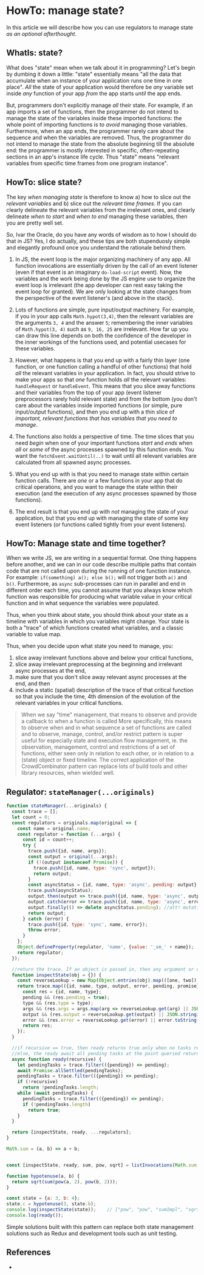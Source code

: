 # HowTo: manage state?

In this article we will describe how you can use regulators to manage state *as an optional afterthought*.

## WhatIs: state?

What does "state" mean when we talk about it in programming? Let's begin by dumbing it down a little: "state" essentially means "all the data that accumulate when an instance of your application runs one time in one place". *All* the state of your application would therefore be *any* variable set inside *any* function of your app *from* the app starts *until* the app ends.

But, programmers don't explicitly manage *all* their state. For example, if an app imports a set of functions, then the programmer do not intend to manage the state of the variables inside these imported functions: the whole point of importing functions is to *avoid* managing those variables. Furthermore, when an app ends, the programmer rarely care about the sequence and when the variables are removed. Thus, the programmer do not intend to manage the state from the absolute beginning till the absolute end: the programmer is mostly interested in specific, often-repeating sections in an app's instance life cycle.  Thus "state" means "relevant variables from specific time frames from one program instance". 

## HowTo: slice state?

The key *when managing state* is therefore to know a) how to slice out the *relevant variables* and b) slice out the *relevant time frames*. If you can clearly delineate the relevant variables from the irrelevant ones, and clearly delineate *when to start* and *when to end* managing these variables, then you are pretty well set.

So, Ivar the Oracle, do you have any words of wisdom as to how I should do that in JS? Yes, I do actually, and these tips are both stupenduosly simple and elegantly profound once you understand the rationale behind them.

1. In JS, the event loop is the major organizing machinery of any app. All function invocations are essentially driven by the call of an event listener (even if that event is an imaginary `do-load-script` event). Now, the variables and the work being done by the JS engine use to organize the event loop is irrelevant (the app developer can rest easy taking the event loop for granted). We are only looking at the state changes from the perspective of the event listener's (and above in the stack).

2. Lots of functions are simple, pure input/output machinery. For example, if you in your app calls `Math.hypot(3,4)`, then the relevant variables are the arguments `3, 4` and the answer `5`; remembering the inner variables of `Math.hypot(3, 4)` such as `9, 16, 25` are irrelevant. How far up you can draw this line depends on both the confidence of the developer in the inner workings of the functions used, and potential usecases for these variables.

3.  However, what happens is that you end up with a fairly thin layer (one function, or one function calling a handful of other functions) that hold *all* the relevant variables in your application. In fact, you should strive to make your apps so that *one* function holds *all* the relevant variables: `handleRequest` or `handleEvent`. This means that you slice away functions and their variables from the top of your app (event listener preprocessors rarely hold relevant state) and from the bottom (you don't care about the variables inside imported functions (or simple, pure input/output functions), and then you end up with a thin slice of *important, relevant functions that has variables that you need to manage*.

4. The functions also holds a perspective of time. The time slices that you need *begin* when one of your important functions *start* and *ends* when *all* or *some* of the async processes spawned by this function ends. You want the `fetchEvent.waitUntil(..)` to wait until all relevant variables are calculated from all spawned async processes.

5. What you end up with is that you need to manage state within certain function calls. There are *one* or a few functions in your app that do critical operations, and you want to manage the state within their execution (and the execution of any async processes spawned by those functions).

6. The end result is that you end up with *not* managing the state of your application, but that you end up with managing the state of some key event listeners (or functions called tightly from your event listeners).

## HowTo: Manage state and time together?

When we write JS, we are writing in a sequential format. One thing happens before another, and we can in our code describe multiple paths that contain code that are not called upon during the running of one function instance. For example: `if(something) a(); else b();` will not trigger both `a()` and `b()`. Furthermore, as `async` sub-processes can run in parallel and end in different order each time, you cannot assume that you always know which function was responsible for producing what variable value in your critical function and in what sequence the variables were populated.

Thus, when you think about state, you should think about your state as a timeline with variables in which you variables might change. Your state is both a "trace" of which functions created what variables, and a classic variable to value map.

Thus, when you decide upon what state you need to manage, you:
1. slice away irrelevant functions above and below your critical functions, 
2. slice away irrelevant preprocessing at the beginning and irrelevant async processes at the end,
3. make sure that you don't slice away relevant async processes at the end, and then
4. include a static (spatial) description of the trace of that critical function so that you include the time, 4th dimension of the evolution of the relevant variables in your critical functions.

> When we say "time" management, that means to observe and provide a callback to when a function is called More specifically, this means to observe when and in what sequence a set of functions are called and  to observe, manage, control, and/or restrict  pattern is super useful for especially state and execution flow management, ie. the observation, management, control and restrictions of a set of functions, either seen only in relation to each other, or in relation to a (state) object or fixed timeline. The correct application of the CrowdCombinator pattern can replace lots of build tools and other library resources, when wielded well.


## Regulator: `stateManager(...originals)`

```javascript
function stateManager(...originals) {
  const trace = [];
  let count = 0;
  const regulators = originals.map(original => {
    const name = original.name;
    const regulator = function (...args) {
      const id = count++;
      try {
        trace.push({id, name, args});
        const output = original(...args);
        if (!(output instanceof Promise)) {
          trace.push({id, name, type: 'sync', output});
          return output;
        }
        const asyncStatus = {id, name, type: 'async', pending: output};
        trace.push(asyncStatus);
        output.then(output => trace.push({id, name, type: 'async', output}));
        output.catch(error => trace.push({id, name, type: 'async', error}));
        output.finally(() => delete asyncStatus.pending); //att! mutation.
        return output;
      } catch (error) {
        trace.push({id, type: 'sync', name, error});
        throw error;
      }
    };
    Object.defineProperty(regulator, 'name', {value: '_sm_' + name});
    return regulator;
  });

  //return the trace. If an object is passed in, then any argument or output value matching a property will be renamed.
  function inspectState(obj = {}) {
    const reverseLookup = new Map(Object.entries(obj).map(([one, two]) => [two, one]));
    return trace.map(({id, name, type, output, error, pending, promise}) => {
      const res = {id, name, type};
      pending && (res.pending = true);
      type && (res.type = type);
      args && (res.args = args.map(arg => reverseLookup.get(arg) || JSON.stringify(arg)));
      output && (res.output = reverseLookup.get(output) || JSON.stringify(output));
      error && (res.error = reverseLookup.get(error) || error.toString()); //todo how to log errors
      return res;
    });
  }

  //if recursive == true, then ready returns true only when no tasks remain pending.
  //else, the ready await all pending tasks at the point queried returns
  async function ready(recursive) {
    let pendingTasks = trace.filter(({pending}) => pending);
    await Promise.allSettled(pendingTasks);
    pendingTasks = trace.filter(({pending}) => pending);
    if (!recursive)
      return !pendingTasks.length;
    while (await pendingTasks) {
      pendingTasks = trace.filter(({pending}) => pending);
      if (!pendingTasks.length)
        return true;
    }
  }

  return [inspectState, ready, ...regulators];
}

Math.sum = (a, b) => a + b;


const [inspectState, ready, sum, pow, sqrt] = listInvocations(Math.sum, Math.pow, Math.sqrt);

function hypotenuse(a, b) {
  return sqrt(sum(pow(a, 2), pow(b, 2)));
}

const state = {a: 3, b: 4};
state.c = hypotenuse(3, state.b);
console.log(inspectState(state));    // ["pow", "pow", "sumImpl", "sqrt"]
console.log(ready());
```

Simple solutions built with this pattern can replace both state management solutions such as Redux and development tools such as unit testing.

## References

* 

